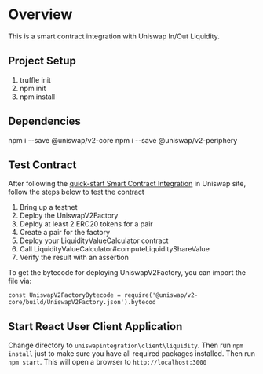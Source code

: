 # Overview

This is a smart contract integration with Uniswap In/Out Liquidity.

## Project Setup

1. truffle init
2. npm init
3. npm install

## Dependencies

npm i --save @uniswap/v2-core
npm i --save @uniswap/v2-periphery

## Test Contract

After following the [quick-start Smart Contract Integration](https://uniswap.org/docs/v2/smart-contract-integration/quick-start) in Uniswap site, follow the steps below to test the contract

1. Bring up a testnet
2. Deploy the UniswapV2Factory
3. Deploy at least 2 ERC20 tokens for a pair
4. Create a pair for the factory
5. Deploy your LiquidityValueCalculator contract
6. Call LiquidityValueCalculator#computeLiquidityShareValue
7. Verify the result with an assertion

To get the bytecode for deploying UniswapV2Factory, you can import the file via:

`const UniswapV2FactoryBytecode = require('@uniswap/v2-core/build/UniswapV2Factory.json').bytecod`

## Start React User Client Application

Change directory to `uniswapintegration\client\liquidity`.  Then run `npm install` just to make sure you have all required packages installed.  Then run `npm start`.  This will open a browser to `http://localhost:3000`